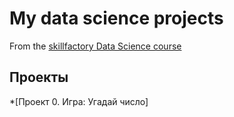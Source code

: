 # My data science projects
From the [skillfactory Data Science course](https://skillfactory.ru/data-scientist)

## Проекты

*[Проект 0. Игра: Угадай число]
